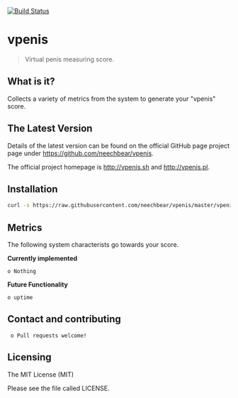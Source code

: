 [![Build Status](https://api.travis-ci.org/neechbear/vpenis.svg?branch=master)](https://travis-ci.org/neechbear/vpenis)

# vpenis

> Virtual penis measuring score.


## What is it?

  Collects a variety of metrics from the system to generate your "vpenis" score. 
 

## The Latest Version


  Details of the latest version can be found on the official GitHub page
  project page under https://github.com/neechbear/vpenis.

  The official project homepage is http://vpenis.sh and http://vpenis.pl.

 
## Installation


   ```bash
   curl -s https://raw.githubusercontent.com/neechbear/vpenis/master/vpenis.pl | sudo perl
  ```
  

## Metrics

The following system characterists go towards your score.
 
  
**Currently implemented**
  
    o Nothing
  
**Future Functionality**
  
    o uptime
    
  

  
## Contact and contributing


     o Pull requests welcome!
     

## Licensing

The MIT License (MIT)

Please see the file called LICENSE.
